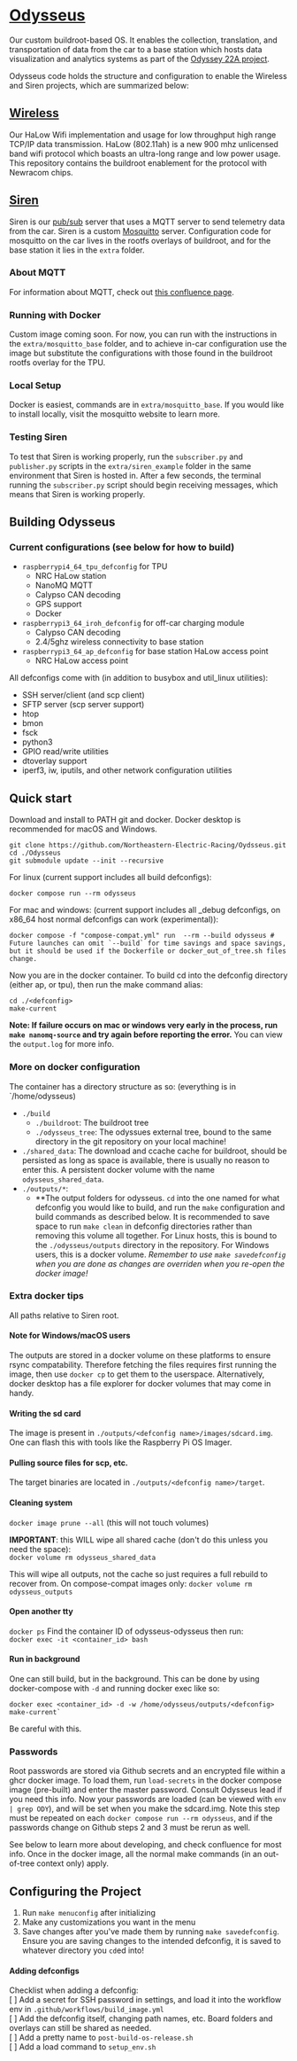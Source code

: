 # [Odysseus](https://nerdocs.atlassian.net/wiki/spaces/NER/pages/107184222/Odysseus)
Our custom buildroot-based OS.  It enables the collection, translation, and transportation of data from the car to a base station which hosts data visualization and analytics systems as part of the [Odyssey 22A project](https://nerdocs.atlassian.net/wiki/spaces/NER/pages/105283597/Wireless+22A+Software+Design).


Odysseus code holds the structure and configuration to enable the Wireless and Siren projects, which are summarized below:

## [Wireless](https://nerdocs.atlassian.net/wiki/spaces/NER/pages/71631135/Wireless+22A)
Our HaLow Wifi implementation and usage for low throughput high range TCP/IP data transmission.  HaLow (802.11ah) is a new 900 mhz unlicensed band wifi protocol which boasts an ultra-long range and low power usage.  This repository contains the buildroot enablement for the protocol with Newracom chips.

## [Siren](https://nerdocs.atlassian.net/wiki/spaces/NER/pages/107151426/Siren)
Siren is our [pub/sub](https://www.stackpath.com/edge-academy/what-is-pub-sub-messaging/) server that uses a MQTT server to send telemetry data from the car. Siren is a custom [Mosquitto](https://mosquitto.org) server.  Configuration code for mosquitto on the car lives in the rootfs overlays of buildroot, and for the base station it lies in the `extra` folder.

### About MQTT
For information about MQTT, check out [this confluence page](https://nerdocs.atlassian.net/wiki/spaces/NER/pages/173113345/Delving+into+MQTT).

### Running with Docker
Custom image coming soon. For now, you can run with the instructions in the `extra/mosquitto_base` folder, and to achieve in-car configuration use the image but substitute the configurations with those found in the buildroot rootfs overlay for the TPU.

### Local Setup
Docker is easiest, commands are in `extra/mosquitto_base`.  If you would like to install locally, visit the mosquitto website to learn more.

### Testing Siren
To test that Siren is working properly, run the `subscriber.py` and `publisher.py` scripts in the `extra/siren_example` folder in the same environment that Siren is hosted in. After a few seconds, the terminal running the `subscriber.py` script should begin receiving messages, which means that Siren is working properly.


## Building Odysseus


### Current configurations (see below for how to build)
- `raspberrypi4_64_tpu_defconfig` for TPU
    - NRC HaLow station
    - NanoMQ MQTT
    - Calypso CAN decoding
    - GPS support
    - Docker
- `raspberrypi3_64_iroh_defconfig` for off-car charging module
    - Calypso CAN decoding
    - 2.4/5ghz wireless connectivity to base station
- `raspberrypi3_64_ap_defconfig` for base station HaLow access point
    - NRC HaLow access point

All defconfigs come with (in addition to busybox and util_linux utilities):

- SSH server/client (and scp client)
- SFTP server (scp server support)
- htop
- bmon
- fsck
- python3
- GPIO read/write utilities
- dtoverlay support
- iperf3, iw, iputils, and other network configuration utilities

## Quick start
Download and install to PATH git and docker.  Docker desktop is recommended for macOS and Windows.
```
git clone https://github.com/Northeastern-Electric-Racing/Oydsseus.git
cd ./Odysseus
git submodule update --init --recursive
```

For linux (current support includes all build defconfigs):
```
docker compose run --rm odysseus
```

For mac and windows: (current support includes all _debug defconfigs, on x86_64 host normal defconfigs can work (experimental)):
```
docker compose -f "compose-compat.yml" run  --rm --build odysseus # Future launches can omit `--build` for time savings and space savings, but it should be used if the Dockerfile or docker_out_of_tree.sh files change.  
```



Now you are in the docker container.  To build cd into the defconfig directory (either ap, or tpu), then run the make command alias:
```
cd ./<defconfig>
make-current
```

**Note: If failure occurs on mac or windows very early in the process, run `make nanomq-source` and try again before reporting the error.**
You can view the `output.log` for more info.

### More on docker configuration
The container has a directory structure as so:
(everything is in `/home/odysseus)
- `./build`
    - `./buildroot`: The buildroot tree 
    - `./odysseus_tree`: The odyssues external tree, bound to the same directory in the git repository on your local machine!
- `./shared_data`: The download and ccache cache for buildroot, should be persisted as long as space is available, there is usually no reason to enter this. A persistent docker volume with the name   `odysseus_shared_data`.
- `./outputs/*`:
    - **The output folders for odysseus.  `cd` into the one named for what defconfig you would like to build, and run the `make` configuration and build commands as described below.  It is recommended to save space to run `make clean` in defconfig directories rather than removing this volume all together. For Linux hosts, this is bound to the `./odysseus/outputs` directory in the repository. For Windows users, this is a docker volume.  *Remember to use `make savedefconfig` when you are done as changes are overriden when you re-open the docker image!*

### Extra docker tips
All paths relative to Siren root.

#### Note for Windows/macOS users
The outputs are stored in a docker volume on these platforms to ensure rsync compatability.  Therefore fetching the files requires first running the image, then use `docker cp` to get them to the userspace.  Alternatively, docker desktop has a file explorer for docker volumes that may come in handy.

#### Writing the sd card
The image is present in `./outputs/<defconfig name>/images/sdcard.img`.  One can flash this with tools like the Raspberry Pi OS Imager.

#### Pulling source files for scp, etc.
The target binaries are located in `./outputs/<defconfig name>/target`.

#### Cleaning system
`docker image prune --all` (this will not touch volumes)

**IMPORTANT**: this WILL wipe all shared cache (don't do this unless you need the space):  
`docker volume rm odysseus_shared_data`

This will wipe all outputs, not the cache so just requires a full rebuild to recover from.  On compose-compat images only:
`docker volume rm odysseus_outputs`


#### Open another tty
`docker ps`
Find the container ID of odysseus-odysseus then run:  
`docker exec -it <container_id> bash` 

#### Run in background
One can still build, but in the background.  This can be done by using docker-compose with `-d` and running docker exec like so:
```
docker exec <container_id> -d -w /home/odysseus/outputs/<defconfig> make-current`
```
Be careful with this.

### Passwords
Root passwords are stored via Github secrets and an encrypted file within a ghcr docker image. To load them, run `load-secrets` in the docker compose image (pre-built) and enter the master password.  Consult Odysseus lead if you need this info.  Now your passwords are loaded (can be viewed with `env | grep ODY`), and will be set when you make the sdcard.img.  Note this step must be repeated on each `docker compose run --rm odysseus`, and if the passwords change on Github steps 2 and 3 must be rerun as well.



See below to learn more about developing, and check confluence for most info.  Once in the docker image, all the normal make commands (in an out-of-tree context only) apply.

## Configuring the Project
1. Run ```make menuconfig``` after initializing
2. Make any customizations you want in the menu
3. Save changes after you've made them by running ```make savedefconfig```.  Ensure you are saving changes to the intended defconfig, it is saved to whatever directory you `cd`ed into!

#### Adding defconfigs

Checklist when adding a defconfig:  
[ ] Add a secret for SSH password in settings, and load it into the workflow env in `.github/workflows/build_image.yml`  
[ ] Add the defconfig itself, changing path names, etc.  Board folders and overlays can still be shared as needed.  
[ ] Add a pretty name to `post-build-os-release.sh`  
[ ] Add a load command to `setup_env.sh`

